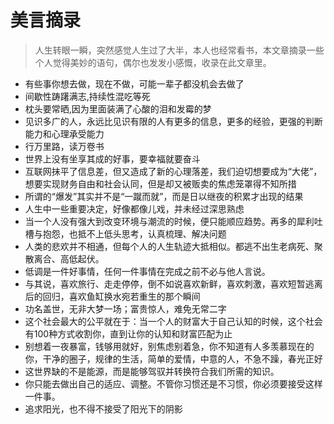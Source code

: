 # 美言摘录
> 人生转眼一瞬，突然感觉人生过了大半，本人也经常看书，本文章摘录一些个人觉得美妙的语句，偶尔也发发小感慨，收录在此文章里。

- 有些事你想去做，现在不做，可能一辈子都没机会去做了
- 间歇性踌躇满志,持续性混吃等死
- 枕头要常晒,因为里面装满了心酸的泪和发霉的梦
- 见识多广的人，永远比见识有限的人有更多的信息，更多的经验，更强的判断能力和心理承受能力
- 行万里路，读万卷书
- 世界上没有坐享其成的好事，要幸福就要奋斗
- 互联网抹平了信息差，但又造成了新的心理落差，我们迫切想要成为“大佬”，想要实现财务自由和社会认同，但是却又被贩卖的焦虑笼罩得不知所措
- 所谓的“爆发”其实并不是“一蹴而就”，而是日以继夜的积累才出现的结果
- 人生中一些重要决定，好像都像儿戏，并未经过深思熟虑
- 当一个人没有强大到改变环境与潮流的时候，便只能顺应趋势。再多的犀利吐槽与抱怨，也抵不上低头思考，认真梳理、解决问题
- 人类的悲欢并不相通，但每个人的人生轨迹大抵相似。都逃不出生老病死、聚散离合、高低起伏。
- 低调是一件好事情，任何一件事情在完成之前不必与他人言说。
- 与其说，喜欢旅行、走走停停，倒不如说喜欢新鲜，喜欢刺激，喜欢短暂逃离后的回归，喜欢鱼缸换水宛若重生的那个瞬间
- 功名盖世，无非大梦一场；富贵惊人，难免无常二字
- 这个社会最大的公平就在于：当一个人的财富大于自己认知的时候，这个社会有100种方式收割你，直到让你的认知和财富匹配为止
- 别想着一夜暴富，钱够用就好，别焦虑别着急，你不知道有人多羡慕现在的你，干净的圈子，规律的生活，简单的爱情，中意的人，不急不躁，春光正好
- 这世界缺的不是能源，而是能够驾驭并转换符合我们所需的知识。
- 你只能去做出自己的适应、调整。不管你习惯还是不习惯，你必须要接受这样一件事。
- 追求阳光，也不得不接受了阳光下的阴影